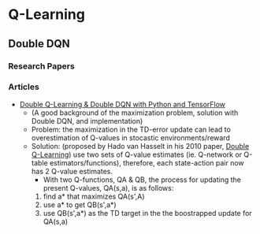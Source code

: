 # Q-Learning

## Double DQN
### Research Papers
### Articles
- [Double Q-Learning & Double DQN with Python and TensorFlow](https://rubikscode.net/2021/07/20/introduction-to-double-q-learning/ )
  - (A good background of the maximization problem, solution with Double DQN, and implementation)
  - Problem: the maximization in the TD-error update can lead to overestimation of Q-values in stocastic environments/reward
  - Solution: (proposed by Hado van Hasselt in his 2010 paper, [Double Q-Learning](https://proceedings.neurips.cc/paper/2010/file/091d584fced301b442654dd8c23b3fc9-Paper.pdf)) use two sets of Q-value estimates (ie. Q-network or Q-table estimators/functions), therefore, each state-action pair now has 2 Q-value estimates.
    - With two Q-functions, QA & QB, the process for updating the present Q-values, QA(s,a), is as follows:
    1. find a* that maximizes QA(s',A)
    2. use a* to get QB(s',a*)
    3. use QB(s',a*) as the TD target in the the boostrapped update for QA(s,a)

